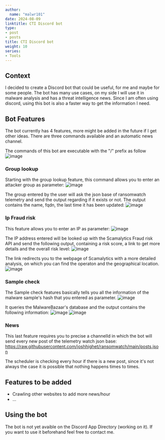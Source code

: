 ```yaml
---
author:
  name: "malwr101"
date: 2024-08-09
linktitle: CTI Discord bot
type:
- post
- posts
title: CTI Discord bot
weight: 10
series:
- Tools
---
```


## Context

I decided to create a Discord bot that could be useful, for me and maybe for some people. The bot has many use cases, on my side I will use it in malware analysis and has
a threat intelligence news.
Since I am often using discord, using this bot is also a faster way to get the information I need.

## Bot Features

The bot currently has 4 features, more might be added in the future if I get other ideas.
There are three commands available and an automatic news channel.

The commands of this bot are executable with the "/" prefix as follow
![image](/images/bot1.png)

### Group lookup

Starting with the group lookup feature, this command allows you to enter an attacker group as parameter:
![image](/images/bot2.png)

The group entered by the user will ask the json base of ransomwatch telemetry and send the output regarding if it exists or not.
The output contains the name, fqdn, the last time it has been updated:
![image](/images/bot3.png)

### Ip Fraud risk

This feature allows you to enter an IP as parameter:
![image](/images/bot4.png)

The IP address entered will be looked up with the Scamalytics Fraud risk API and send the following output, containing a risk score, a link to get more details and the overall risk level:
![image](/images/bot5.png)

The link redirects you to the webpage of Scamalytics with a more detailed analysis, on which you can find the operaton and the geographical location.
![image](/images/bot6.png)

### Sample check

The Sample check features basically tells you all the information of the malware sample's hash that you entered as parameter.
![image](/images/bot7.png)

It queries the MalwareBazaar's database and the output contains the following information:
![image](/images/bot8.png)
![image](/images/bot9.png)

### News

This last feature requires you to precise a channelId in which the bot will send every new post of the telemetry watch json base: https://raw.githubusercontent.com/joshhighet/ransomwatch/main/posts.json 

The scheduler is checking every hour if there is a new post, since it's not always the case it is possible that nothing happens times to times.

## Features to be added

- Crawling other websites to add more news/hour
- ...

## Using the bot

The bot is not yet avaible on the Discord App Directory (working on it). If you want to use it beforehand feel free to contact me.